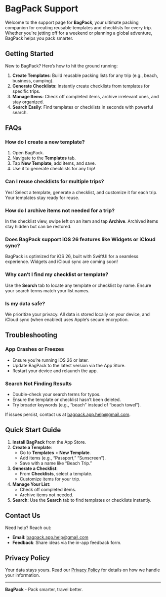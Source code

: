 # BagPack Support

Welcome to the support page for **BagPack**, your ultimate packing companion for creating reusable templates and checklists for every trip. Whether you're jetting off for a weekend or planning a global adventure, BagPack helps you pack smarter.

## Getting Started

New to BagPack? Here’s how to hit the ground running:

1. **Create Templates**: Build reusable packing lists for any trip (e.g., beach, business, camping).
2. **Generate Checklists**: Instantly create checklists from templates for specific trips.
3. **Manage Items**: Check off completed items, archive irrelevant ones, and stay organized.
4. **Search Easily**: Find templates or checklists in seconds with powerful search.

## FAQs

### How do I create a new template?
1. Open BagPack.
2. Navigate to the **Templates** tab.
3. Tap **New Template**, add items, and save.
4. Use it to generate checklists for any trip!

### Can I reuse checklists for multiple trips?
Yes! Select a template, generate a checklist, and customize it for each trip. Your templates stay ready for reuse.

### How do I archive items not needed for a trip?
In the checklist view, swipe left on an item and tap **Archive**. Archived items stay hidden but can be restored.

### Does BagPack support iOS 26 features like Widgets or iCloud sync?
BagPack is optimized for iOS 26, built with SwiftUI for a seamless experience. Widgets and iCloud sync are coming soon!

### Why can’t I find my checklist or template?
Use the **Search** tab to locate any template or checklist by name. Ensure your search terms match your list names.

### Is my data safe?
We prioritize your privacy. All data is stored locally on your device, and iCloud sync (when enabled) uses Apple’s secure encryption.

## Troubleshooting

### App Crashes or Freezes
- Ensure you’re running iOS 26 or later.
- Update BagPack to the latest version via the App Store.
- Restart your device and relaunch the app.

### Search Not Finding Results
- Double-check your search terms for typos.
- Ensure the template or checklist hasn’t been deleted.
- Try broader keywords (e.g., “beach” instead of “beach towel”).

If issues persist, contact us at [bagpack.app.help@gmail.com](mailto:bagpack.app.help@gmail.com).

## Quick Start Guide

1. **Install BagPack** from the App Store.
2. **Create a Template**:
   - Go to **Templates** > **New Template**.
   - Add items (e.g., “Passport,” “Sunscreen”).
   - Save with a name like “Beach Trip.”
3. **Generate a Checklist**:
   - From **Checklists**, select a template.
   - Customize items for your trip.
4. **Manage Your List**:
   - Check off completed items.
   - Archive items not needed.
5. **Search**: Use the **Search** tab to find templates or checklists instantly.


## Contact Us

Need help? Reach out:
- **Email**: [bagpack.app.help@gmail.com](mailto:bagpack.app.help@gmail.com)
- **Feedback**: Share ideas via the in-app feedback form.

## Privacy Policy

Your data stays yours. Read our [Privacy Policy](https://gordenstein.github.io/bagPack-support/privacy-policy/) for details on how we handle your information.

---

**BagPack** - Pack smarter, travel better.
